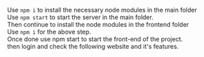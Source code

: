 Use `npm i` to install the necessary node modules in the main folder <br/>
Use `npm start` to start the server in the main folder.<br/>
Then continue to install the node modules in the frontend folder<br/> 
Use `npm i` for the above step.<br/>
Once done use npm start to start the front-end of the project.<br/>
then login and check the following website and it's features.<br/>




